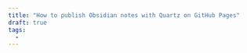 ```yaml
---
title: "How to publish Obsidian notes with Quartz on GitHub Pages"
draft: true
tags:
  - 
---
```

 
